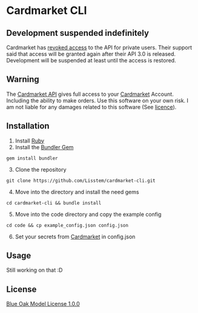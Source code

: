 # Cardmarket CLI
## Development suspended indefinitely
Cardmarket has [revoked access](https://www.cardmarket.com/en/Magic/News/Statement-On-Cardmarket-Outage) to the API for private users.
Their support said that access will be granted again after their API 3.0 is released.
Development will be suspended at least until the access is restored.
## Warning
The [Cardmarket API](https://api.cardmarket.com/ws/documentation/API_Main_Page) gives full access to your [Cardmarket](https://www.cardmarket.com/) Account.
Including the ability to make orders.
Use this software on your own risk.
I am not liable for any damages related to this software (See [licence](#License)).
## Installation
1. Install [Ruby](https://www.ruby-lang.org/en/documentation/installation/)
2. Install the [Bundler Gem](https://bundler.io/)
```
gem install bundler
```
3. Clone the repository
```
git clone https://github.com/Lisstem/cardmarket-cli.git
```
4. Move into the directory and install the need gems
```
cd cardmarket-cli && bundle install
```
5. Move into the code directory and copy the example config
```
cd code && cp example_config.json config.json
```
6. Set your secrets from [Cardmarket](https://www.cardmarket.com/en/Magic/Account/API) in config.json
## Usage
Still working on that :D
## License
[Blue Oak Model License 1.0.0](LICENSE.md)
